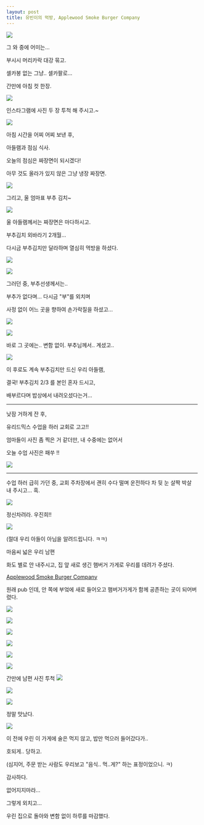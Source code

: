 ```yaml
---
layout: post
title: 유빈이의 먹방, Applewood Smoke Burger Company
---
```




![](https://dl.dropboxusercontent.com/u/9792864/IMG_20150204_181729.jpg)


그 와 중에 어미는...

부시시 머리카락 대강 묶고.

셀카봉 없는 그냥.. 셀카팔로... 

간만에 아침 컷 한장.

![](https://dl.dropboxusercontent.com/u/9792864/C360_2015-02-04-09-27-42-914.jpg)


인스타그램에 사진 두 장 투척 해 주시고.~

![](http://gamidang.com/data/cheditor4/1412/0abf7c43b6b0deaa189252e8acb955e7_V9XPfn9S5xDNT54DCncf2Aq8w5dDDCn.png)


아침 시간을 어찌 어찌 보낸 후,

아들램과 점심 식사.

오늘의 점심은 짜장면이 되시겠다! 

아무 것도 올라가 있지 않은 그냥 냉장 짜장면.

![](https://dl.dropboxusercontent.com/u/9792864/DSC03022.JPG)


그리고, 울 엄마표 부추 김치~

![](https://dl.dropboxusercontent.com/u/9792864/DSC03023.JPG)



울 아들램께서는 짜장면은 마다하시고.

부추김치 외바라기 2개월... 

다시금 부추김치만 달라하며 열심히 먹방을 하셨다.

![](https://dl.dropboxusercontent.com/u/9792864/DSC03024.JPG)


![](https://dl.dropboxusercontent.com/u/9792864/DSC03026.JPG)


그러던 중, 부추선생께서는.. 

부추가 없다며... 다시금 "부"를 외치며 

사정 없이 어느 곳을 향하여 손가락질을 하셨고...

![](https://dl.dropboxusercontent.com/u/9792864/DSC03028.JPG)


![](https://dl.dropboxusercontent.com/u/9792864/DSC03029.JPG)


바로 그 곳에는.. 변함 없이. 부추님께서.. 계셨고..

![](https://dl.dropboxusercontent.com/u/9792864/DSC03030.JPG)


이 후로도 계속 부추김치만 드신 우리 아들램,

결국! 부추김치 2/3 를 본인 혼자 드시고, 

배부르다며 밥상에서 내려오셨다는거...

---

낮잠 거하게 잔 후, 

유리드믹스 수업을 하러 교회로 고고!!

엄마들이 사진 좀 찍은 거 같더만, 내 수중에는 없어서

오늘 수업 사진은 패쑤 !!

![](http://cfile201.uf.daum.net/C200x180/1468683E5160C39D1F39E9)


---

수업 하러 급히 가던 중, 교회 주차장에서 괜히 수다 떨며 운전하다
차 뒷 눈 살짝 박살 내 주시고... 흑.

![](https://dl.dropboxusercontent.com/u/9792864/DSC03031.JPG)


정신차려라. 우진희!!

![](http://cfile7.uf.tistory.com/image/2207E3395200A9C61D93CA)

(절대 우리 아들이 아님을 알려드립니다. ㅋㅋ)

마음씨 넓은 우리 남편

화도 별로 안 내주시고, 집 앞 새로 생긴 햄버거 가게로 우리를 데려가 주셨다.

[Applewood Smoke Burger Company](http://www.yelp.com/biz/applewood-smoke-burger-company-pittsburgh)

원래 pub 인데, 안 쪽에 부엌에 새로 들어오고 햄버거가게가 함께 공존하는 곳이 되어버렸다.

![](https://dl.dropboxusercontent.com/u/9792864/DSC03033.JPG)


![](https://dl.dropboxusercontent.com/u/9792864/DSC03036.JPG)


![](https://dl.dropboxusercontent.com/u/9792864/DSC03037.JPG)


![](https://dl.dropboxusercontent.com/u/9792864/DSC03038.JPG)


![](https://dl.dropboxusercontent.com/u/9792864/DSC03040.JPG)


![](https://dl.dropboxusercontent.com/u/9792864/IMG_20150204_181750.jpg)

간만에 남편 사진 투척
![](https://dl.dropboxusercontent.com/u/9792864/IMG_20150204_181936.jpg)


![](https://dl.dropboxusercontent.com/u/9792864/C360_2015-02-04-18-16-07-629.jpg)


![](https://dl.dropboxusercontent.com/u/9792864/DSC03049.JPG)


정말 맛났다.

![](http://cfile22.uf.tistory.com/image/1371874D4F27C1DC2E9EEA)


이 전에 우린 이 가게에 술은 먹지 않고, 밥만 먹으러 들어갔다가..

호되게.. 당하고. 

(심지어, 주문 받는 사람도 우리보고 "음식.. 먹..게?" 하는 표정이었으니. ㅋ)

감사하다.

없어지지마라...

그렇게 외치고...

우린 집으로 돌아와 변함 없이 하루를 마감했다.







